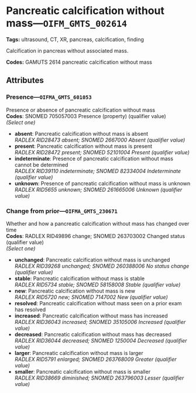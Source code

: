 # Pancreatic calcification without mass—`OIFM_GMTS_002614`

**Tags:** ultrasound, CT, XR, pancreas, calcification, finding

Calcification in pancreas without associated mass.

**Codes:** GAMUTS 2614 pancreatic calcification without mass

## Attributes

### Presence—`OIFMA_GMTS_601053`

Presence or absence of pancreatic calcification without mass  
**Codes**: SNOMED 705057003 Presence (property) (qualifier value)  
*(Select one)*

- **absent**: Pancreatic calcification without mass is absent  
_RADLEX RID28473 absent; SNOMED 2667000 Absent (qualifier value)_
- **present**: Pancreatic calcification without mass is present  
_RADLEX RID28472 present; SNOMED 52101004 Present (qualifier value)_
- **indeterminate**: Presence of pancreatic calcification without mass cannot be determined  
_RADLEX RID39110 indeterminate; SNOMED 82334004 Indeterminate (qualifier value)_
- **unknown**: Presence of pancreatic calcification without mass is unknown  
_RADLEX RID5655 unknown; SNOMED 261665006 Unknown (qualifier value)_

### Change from prior—`OIFMA_GMTS_230671`

Whether and how a pancreatic calcification without mass has changed over time  
**Codes**: RADLEX RID49896 change; SNOMED 263703002 Changed status (qualifier value)  
*(Select one)*

- **unchanged**: Pancreatic calcification without mass is unchanged  
_RADLEX RID39268 unchanged; SNOMED 260388006 No status change (qualifier value)_
- **stable**: Pancreatic calcification without mass is stable  
_RADLEX RID5734 stable; SNOMED 58158008 Stable (qualifier value)_
- **new**: Pancreatic calcification without mass is new  
_RADLEX RID5720 new; SNOMED 7147002 New (qualifier value)_
- **resolved**: Pancreatic calcification without mass seen on a prior exam has resolved  
- **increased**: Pancreatic calcification without mass has increased  
_RADLEX RID36043 increased; SNOMED 35105006 Increased (qualifier value)_
- **decreased**: Pancreatic calcification without mass has decreased  
_RADLEX RID36044 decreased; SNOMED 1250004 Decreased (qualifier value)_
- **larger**: Pancreatic calcification without mass is larger  
_RADLEX RID5791 enlarged; SNOMED 263768009 Greater (qualifier value)_
- **smaller**: Pancreatic calcification without mass is smaller  
_RADLEX RID38669 diminished; SNOMED 263796003 Lesser (qualifier value)_